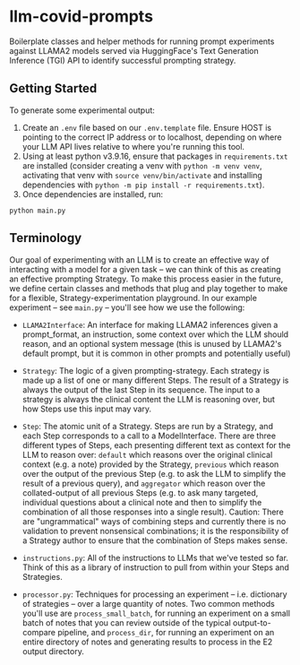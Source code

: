 # llm-covid-prompts

Boilerplate classes and helper methods for running prompt experiments against LLAMA2 models served via
HuggingFace's Text Generation Inference (TGI) API to identify successful prompting strategy.

## Getting Started

To generate some experimental output:

1. Create an `.env` file based on our `.env.template` file. Ensure HOST is pointing to the
   correct IP address or to localhost, depending on where your LLM API lives relative to where you're
   running this tool.
2. Using at least python v3.9.16, ensure that packages in `requirements.txt` are installed (consider
   creating a venv with `python -m venv venv`, activating that venv with `source venv/bin/activate`
   and installing dependencies with `python -m pip install -r requirements.txt`).
3. Once dependencies are installed, run:

```shell
python main.py
```

## Terminology

Our goal of experimenting with an LLM is to create an effective way of interacting with a model for
a given task – we can think of this as creating an effective prompting Strategy. To make this process
easier in the future, we define certain classes and methods that plug and play together to make for a
flexible, Strategy-experimentation playground. In our example experiment – see `main.py` – you'll see how we use the following:

- `LLAMA2Interface`: An interface for making LLAMA2 inferences given a prompt_format, an instruction,
  some context over which the LLM should reason, and an optional system message (this is unused by
  LLAMA2's default prompt, but it is common in other prompts and potentially useful)

- `Strategy`: The logic of a given prompting-strategy. Each strategy is made up a list of one or
  many different Steps. The result of a Strategy is always the output of the last Step in its sequence.
  The input to a strategy is always the clinical content the LLM is reasoning over, but how Steps use this input may vary.

- `Step`: The atomic unit of a Strategy. Steps are run by a Strategy, and each Step corresponds to
  a call to a ModelInterface. There are three different types of Steps, each presenting different text
  as context for the LLM to reason over: `default` which reasons over the original clinical context
  (e.g. a note) provided by the Strategy, `previous` which reason over the output of the previous Step
  (e.g. to ask the LLM to simplify the result of a previous query), and `aggregator` which reason over
  the collated-output of all previous Steps (e.g. to ask many targeted, individual questions about a
  clinical note and then to simplify the combination of all those responses into a single result).
  Caution: There are "ungrammatical" ways of combining steps and currently there is no validation to
  prevent nonsensical combinations; it is the responsibility of a Strategy author to ensure that the
  combination of Steps makes sense.

- `instructions.py`: All of the instructions to LLMs that we've tested so far. Think of this as a
  library of instruction to pull from within your Steps and Strategies.

- `processor.py`: Techniques for processing an experiment – i.e. dictionary of strategies – over a
  large quantity of notes. Two common methods you'll use are `process_small_batch`, for running an
  experiment on a small batch of notes that you can review outside of the typical output-to-compare
  pipeline, and `process_dir`, for running an experiment on an entire directory of notes and generating
  results to process in the E2 output directory.
